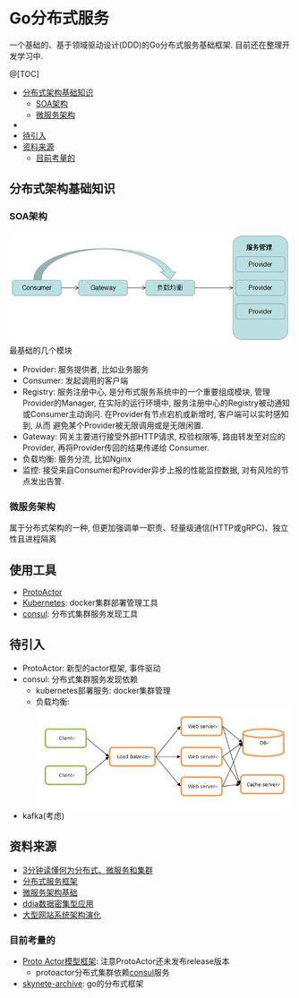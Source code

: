 # Go分布式服务

一个基础的、基于领域驱动设计(DDD)的Go分布式服务基础框架. 目前还在整理开发学习中.

@[TOC]
- [分布式架构基础知识](#分布式架构基础知识)
    - [SOA架构](#SOA架构)
    - [微服务架构](#微服务架构)
- []()
- [待引入](#待引入)
- [资料来源](#资料来源)
    - [目前考量的](#目前考量的)

## 分布式架构基础知识

### SOA架构

![](doc/picture/distributed%20frame/soa.png)
最基础的几个模块
- Provider: 服务提供者, 比如业务服务
- Consumer: 发起调用的客户端
- Registry: 服务注册中心, 是分布式服务系统中的一个重要组成模块, 管理Provider的Manager, 在实际的运行环境中,
服务注册中心的Registry被动通知或Consumer主动询问. 在Provider有节点宕机或新增时, 客户端可以实时感知到, 从而
避免某个Provider被无限调用或是无限闲置.
- Gateway: 网关主要进行接受外部HTTP请求, 校验权限等, 路由转发至对应的Provider, 再将Provider传回的结果传递给
Consumer.
- 负载均衡: 服务分流, 比如Nginx
- 监控: 接受来自Consumer和Provider异步上报的性能监控数据, 对有风险的节点发出告警.


### 微服务架构

属于分布式架构的一种, 但更加强调单一职责、轻量级通信(HTTP或gRPC)、独立性且进程隔离

## 使用工具

- [ProtoActor](doc/proto%20actor.md)
- [Kubernetes](doc/kubernets.md): docker集群部署管理工具
- [consul](doc/consul.md): 分布式集群服务发现工具

## 待引入

- ProtoActor: 新型的actor框架, 事件驱动
- consul: 分布式集群服务发现依赖
    - kubernetes部署服务: docker集群管理
    - 负载均衡: ![](doc/picture/distributed%20frame/Load%20Balance.jpg)
- kafka(考虑)




## 资料来源
- [3分钟读懂何为分布式、微服务和集群](http://server.51cto.com/News-557053.htm)
- [分布式服务框架](https://www.cnblogs.com/jiyukai/p/9459983.html)
- [微服务架构基础](https://blog.csdn.net/javaxuexi123/article/details/79500619#commentBox)
- [ddia数据密集型应用](https://github.com/Vonng/ddia/blob/master/preface.md)
- [大型网站系统架构演化](http://www.cnblogs.com/leefreeman/p/3993449.html)

### 目前考量的
- [Proto Actor模型框架](doc/proto%20actor.md): 注意ProtoActor还未发布release版本
    - protoactor分布式集群依赖[consul](doc/consul.md)服务
- [skynete-archive](https://github.com/skynetservices/skynet-archive): go的分布式框架